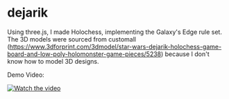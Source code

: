 # dejarik
Using three.js, I made Holochess, implementing the Galaxy's Edge rule set. The 3D models were sourced from customall (https://www.3dforprint.com/3dmodel/star-wars-dejarik-holochess-game-board-and-low-poly-holomonster-game-pieces/5238) because I don't know how to model 3D designs. 

Demo Video:

[![Watch the video](https://img.youtube.com/vi/duAgpOFM_10/0.jpg)](https://www.youtube.com/watch?v=duAgpOFM_10)








